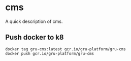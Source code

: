 # cms
A quick description of cms.

## Push docker to k8
```
docker tag gru-cms:latest gcr.io/gru-platform/gru-cms
docker push gcr.io/gru-platform/gru-cms
```
